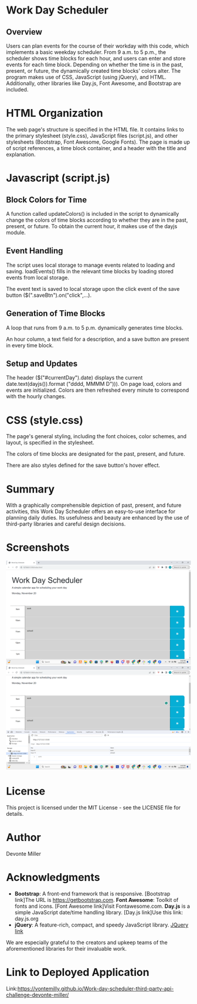 # Work Day Scheduler

## Overview 
Users can plan events for the course of their workday with this code, which implements a basic weekday scheduler. From 9 a.m. to 5 p.m., the scheduler shows time blocks for each hour, and users can enter and store events for each time block. Depending on whether the time is in the past, present, or future, the dynamically created time blocks' colors alter. The program makes use of CSS, JavaScript (using jQuery), and HTML. Additionally, other libraries like Day.js, Font Awesome, and Bootstrap are included.

# HTML Organization

The web page's structure is specified in the HTML file. It contains links to the primary stylesheet (style.css), JavaScript files (script.js), and other stylesheets (Bootstrap, Font Awesome, Google Fonts).
The page is made up of script references, a time block container, and a header with the title and explanation.

# Javascript (script.js)

## Block Colors for Time
A function called updateColors() is included in the script to dynamically change the colors of time blocks according to whether they are in the past, present, or future. To obtain the current hour, it makes use of the dayjs module.

## Event Handling
The script uses local storage to manage events related to loading and saving.
loadEvents() fills in the relevant time blocks by loading stored events from local storage.

The event text is saved to local storage upon the click event of the save button ($(".saveBtn").on("click",...).

## Generation of Time Blocks
A loop that runs from 9 a.m. to 5 p.m. dynamically generates time blocks.

An hour column, a text field for a description, and a save button are present in every time block.

## Setup and Updates
The header ($("#currentDay").date) displays the current date.text(dayjs()).format ("dddd, MMMM D"))).
On page load, colors and events are initialized. Colors are then refreshed every minute to correspond with the hourly changes.

# CSS (style.css)

The page's general styling, including the font choices, color schemes, and layout, is specified in the stylesheet.

The colors of time blocks are designated for the past, present, and future.

There are also styles defined for the save button's hover effect.

# Summary

With a graphically comprehensible depiction of past, present, and future activities, this Work Day Scheduler offers an easy-to-use interface for planning daily duties. Its usefulness and beauty are enhanced by the use of third-party libraries and careful design decisions.

# Screenshots

<img src="./assets/images/Screenshot (14).png">
<img src="./assets/images/Screenshot (15).png">

# License

This project is licensed under the MIT License - see the LICENSE file for details.


# Author

Devonte Miller


# Acknowledgments

- **Bootstrap**: A front-end framework that is responsive. [Bootstrap link]The URL is https://getbootstrap.com.
**Font Awesome**: Toolkit of fonts and icons. [Font Awesome link]Visit Fontawesome.com.
**Day.js** is a simple JavaScript date/time handling library. [Day.js link]Use this link: day.js.org
- **jQuery**: A feature-rich, compact, and speedy JavaScript library. [JQuery link](www.jquery.com/)

We are especially grateful to the creators and upkeep teams of the aforementioned libraries for their invaluable work.

# Link to Deployed Application

Link:https://vontemilly.github.io/Work-day-scheduler-third-party-api-challenge-devonte-miller/

